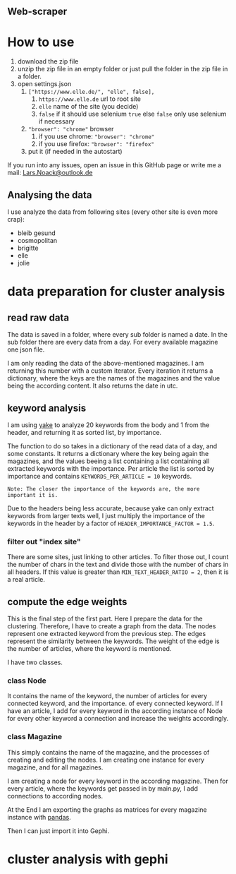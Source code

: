 Web-scraper
---

# How to use

1. download the zip file
2. unzip the zip file in an empty folder or just pull the folder in the zip file in a folder.
3. open settings.json
   1. ``["https://www.elle.de/", "elle", false],``
      1. ``https://www.elle.de`` url to root site
      2. ``elle`` name of the site (you decide)
      3. ``false`` if it should use selenium ``true`` else ``false`` only use selenium if necessary
   2. ``"browser": "chrome"`` browser
      1. if you use chrome: ``"browser": "chrome"``
      2. if you use firefox: ``"browser": "firefox"``
   3. put it (if needed in the autostart)

If you run into any issues, open an issue in this GitHub page or write me a mail: Lars.Noack@outlook.de

Analysing the data
---

I use analyze the data from following sites (every other site is even more crap):
- bleib gesund
- cosmopolitan
- brigitte
- elle
- jolie

# data preparation for cluster analysis

## read raw data

The data is saved in a folder, where every sub folder is named a date. In the sub folder there are every data from a day. For every available magazine one json file.

I am only reading the data of the above-mentioned magazines. I am returning this number with a custom iterator. Every iteration it returns a dictionary, where the keys are the names of the magazines and the value being the according content. It also returns the date in utc.

## keyword analysis

I am using [yake](https://pypi.org/project/yake/) to analyze 20 keywords from the body and 1 from the header, and returning it as sorted list, by importance.

The function to do so takes in a dictionary of the read data of a day, and some constants. It returns a dictionary where the key being again the magazines, and the values beeing a list containing a list containing all extracted keywords with the importance. Per article the list is sorted by importance and contains `KEYWORDS_PER_ARTICLE = 10` keywords.

``Note: The closer the importance of the keywords are, the more important it is.``

Due to the headers being less accurate, because yake can only extract keywords from larger texts well, I just multiply the importance of the keywords in the header by a factor of `HEADER_IMPORTANCE_FACTOR = 1.5`.

### filter out "index site"

There are some sites, just linking to other articles. To filter those out, I count the number of chars in the text and divide those with the number of chars in all headers. If this value is greater than `MIN_TEXT_HEADER_RATIO = 2`, then it is a real article.

## compute the edge weights

This is the final step of the first part. Here I prepare the data for the clustering. Therefore, I have to create a graph from the data. The nodes represent one extracted keyword from the previous step. The edges represent the similarity between the keywords. The weight of the edge is the number of articles, where the keyword is mentioned.

I have two classes.

### class Node

It contains the name of the keyword, the number of articles for every connected keyword, and the importance. of every connected keyword. If I have an article, I add for every keyword in the according instance of Node for every other keyword a connection and increase the weights accordingly.

### class Magazine

This simply contains the name of the magazine, and the processes of creating and editing the nodes. I am creating one instance for every magazine, and for all magazines.

I am creating a node for every keyword in the according magazine. Then for every article, where the keywords get passed in by main.py, I add connections to according nodes.

At the End I am exporting the graphs as matrices for every magazine instance with [pandas](https://pandas.pydata.org/).

Then I can just import it into Gephi.

# cluster analysis with gephi
